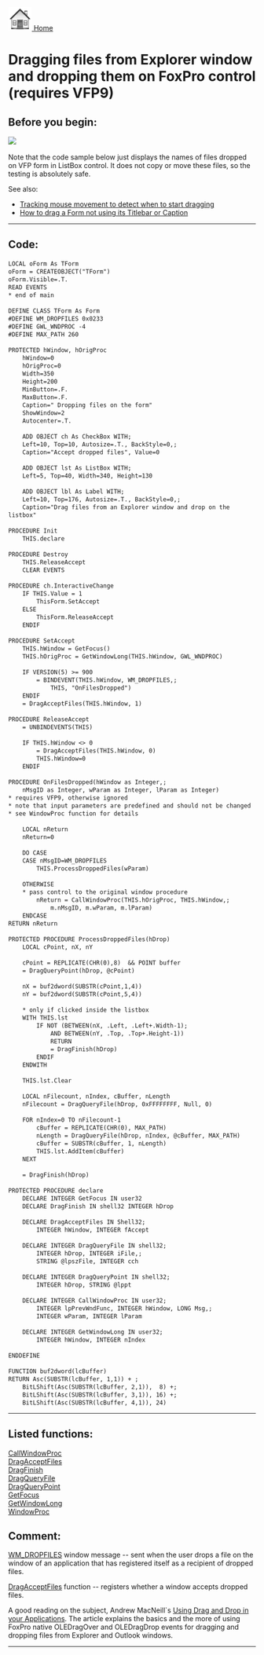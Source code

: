 [<img src="../images/home.png"> Home ](https://github.com/VFPX/Win32API)  

# Dragging files from Explorer window and dropping them on FoxPro control (requires VFP9)

## Before you begin:
![](../)  

Note that the code sample below just displays the names of files dropped on VFP form in ListBox control. It does not copy or move these files, so the testing is absolutely safe.  

See also:

* [Tracking mouse movement to detect when to start dragging](sample_281.md)  
* [How to drag a Form not using its Titlebar or Caption](sample_195.md)  
  
***  


## Code:
```foxpro  
LOCAL oForm As TForm
oForm = CREATEOBJECT("TForm")
oForm.Visible=.T.
READ EVENTS
* end of main

DEFINE CLASS TForm As Form
#DEFINE WM_DROPFILES 0x0233
#DEFINE GWL_WNDPROC -4
#DEFINE MAX_PATH 260

PROTECTED hWindow, hOrigProc
	hWindow=0
	hOrigProc=0
	Width=350
	Height=200
	MinButton=.F.
	MaxButton=.F.
	Caption=" Dropping files on the form"
	ShowWindow=2
	Autocenter=.T.

	ADD OBJECT ch As CheckBox WITH;
	Left=10, Top=10, Autosize=.T., BackStyle=0,;
	Caption="Accept dropped files", Value=0
	
	ADD OBJECT lst As ListBox WITH;
	Left=5, Top=40, Width=340, Height=130
	
	ADD OBJECT lbl As Label WITH;
	Left=10, Top=176, Autosize=.T., BackStyle=0,;
	Caption="Drag files from an Explorer window and drop on the listbox"

PROCEDURE Init
	THIS.declare

PROCEDURE Destroy
	THIS.ReleaseAccept
	CLEAR EVENTS

PROCEDURE ch.InteractiveChange
	IF THIS.Value = 1
		ThisForm.SetAccept
	ELSE
		ThisForm.ReleaseAccept
	ENDIF

PROCEDURE SetAccept
	THIS.hWindow = GetFocus()
	THIS.hOrigProc = GetWindowLong(THIS.hWindow, GWL_WNDPROC)

	IF VERSION(5) >= 900
		= BINDEVENT(THIS.hWindow, WM_DROPFILES,;
			THIS, "OnFilesDropped")
	ENDIF
	= DragAcceptFiles(THIS.hWindow, 1)

PROCEDURE ReleaseAccept
	= UNBINDEVENTS(THIS)

	IF THIS.hWindow <> 0
		= DragAcceptFiles(THIS.hWindow, 0)
		THIS.hWindow=0
	ENDIF

PROCEDURE OnFilesDropped(hWindow as Integer,;
	nMsgID as Integer, wParam as Integer, lParam as Integer)
* requires VFP9, otherwise ignored
* note that input parameters are predefined and should not be changed
* see WindowProc function for details

	LOCAL nReturn
	nReturn=0
	
	DO CASE
	CASE nMsgID=WM_DROPFILES
		THIS.ProcessDroppedFiles(wParam)
		
	OTHERWISE
	* pass control to the original window procedure
		nReturn = CallWindowProc(THIS.hOrigProc, THIS.hWindow,;
			m.nMsgID, m.wParam, m.lParam)
	ENDCASE
RETURN nReturn

PROTECTED PROCEDURE ProcessDroppedFiles(hDrop)
	LOCAL cPoint, nX, nY

	cPoint = REPLICATE(CHR(0),8)  && POINT buffer
	= DragQueryPoint(hDrop, @cPoint)

	nX = buf2dword(SUBSTR(cPoint,1,4))
	nY = buf2dword(SUBSTR(cPoint,5,4))
	
	* only if clicked inside the listbox
	WITH THIS.lst
		IF NOT (BETWEEN(nX, .Left, .Left+.Width-1);
			AND BETWEEN(nY, .Top, .Top+.Height-1))
			RETURN
			= DragFinish(hDrop)
		ENDIF
	ENDWITH
	
	THIS.lst.Clear
	
	LOCAL nFilecount, nIndex, cBuffer, nLength
	nFilecount = DragQueryFile(hDrop, 0xFFFFFFFF, Null, 0)
	
	FOR nIndex=0 TO nFilecount-1
		cBuffer = REPLICATE(CHR(0), MAX_PATH)
		nLength = DragQueryFile(hDrop, nIndex, @cBuffer, MAX_PATH)
		cBuffer = SUBSTR(cBuffer, 1, nLength)
		THIS.lst.AddItem(cBuffer)
	NEXT

	= DragFinish(hDrop)

PROTECTED PROCEDURE declare
	DECLARE INTEGER GetFocus IN user32
	DECLARE DragFinish IN shell32 INTEGER hDrop

	DECLARE DragAcceptFiles IN Shell32;
		INTEGER hWindow, INTEGER fAccept

	DECLARE INTEGER DragQueryFile IN shell32;
		INTEGER hDrop, INTEGER iFile,;
		STRING @lpszFile, INTEGER cch

	DECLARE INTEGER DragQueryPoint IN shell32;
		INTEGER hDrop, STRING @lppt

	DECLARE INTEGER CallWindowProc IN user32;
		INTEGER lpPrevWndFunc, INTEGER hWindow, LONG Msg,;
		INTEGER wParam, INTEGER lParam

	DECLARE INTEGER GetWindowLong IN user32;
		INTEGER hWindow, INTEGER nIndex

ENDDEFINE

FUNCTION buf2dword(lcBuffer)
RETURN Asc(SUBSTR(lcBuffer, 1,1)) + ;
	BitLShift(Asc(SUBSTR(lcBuffer, 2,1)),  8) +;
	BitLShift(Asc(SUBSTR(lcBuffer, 3,1)), 16) +;
	BitLShift(Asc(SUBSTR(lcBuffer, 4,1)), 24)  
```  
***  


## Listed functions:
[CallWindowProc](../libraries/user32/CallWindowProc.md)  
[DragAcceptFiles](../libraries/user32/DragAcceptFiles.md)  
[DragFinish](../libraries/shell32/DragFinish.md)  
[DragQueryFile](../libraries/shell32/DragQueryFile.md)  
[DragQueryPoint](../libraries/shell32/DragQueryPoint.md)  
[GetFocus](../libraries/user32/GetFocus.md)  
[GetWindowLong](../libraries/user32/GetWindowLong.md)  
[WindowProc](../libraries/kernel32/WindowProc.md)  

## Comment:
[WM_DROPFILES](http://msdn.microsoft.com/en-us/library/windows/desktop/bb774303(v=vs.85).aspx) window message -- sent when the user drops a file on the window of an application that has registered itself as a recipient of dropped files.  
  
[DragAcceptFiles](http://msdn.microsoft.com/en-us/library/windows/desktop/bb776406(v=vs.85).aspx) function -- registers whether a window accepts dropped files.  
  
A good reading on the subject, Andrew MacNeill`s [Using Drag and Drop in your Applications](http://www.aksel.com/whitepapers/dragdrop.htm). The article explains the basics and the more of using FoxPro native OLEDragOver and OLEDragDrop events for dragging and dropping files from Explorer and Outlook windows.  
  
***  

